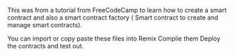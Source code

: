 This was from a tutorial from FreeCodeCamp to learn how to create a smart contract and also a smart contract factory ( Smart contract to create and manage smart contracts).

You can import or copy paste these files into Remix
Complie them
Deploy the contracts and test out.

